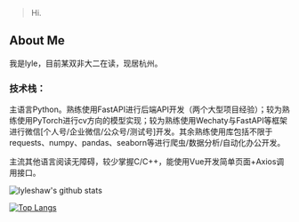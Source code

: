 > Hi.

## About Me

我是lyle，目前某双非大二在读，现居杭州。

### 技术栈：

主语言Python。熟练使用FastAPI进行后端API开发（两个大型项目经验）；较为熟练使用PyTorch进行cv方向的模型实现；较为熟练使用Wechaty与FastAPI等框架进行微信[个人号/企业微信/公众号/测试号]开发。其余熟练使用库包括不限于requests、numpy、pandas、seaborn等进行爬虫/数据分析/自动化办公开发。

主流其他语言阅读无障碍，较少掌握C/C++，能使用Vue开发简单页面+Axios调用接口。

![lyleshaw's github stats](https://github-readme-stats.vercel.app/api?username=lyleshaw&show_icons=true&count_private=true)

[![Top Langs](https://github-readme-stats.vercel.app/api/top-langs/?username=lyleshaw&hide=JavaScript,HTML,CSS&layout=compact)](https://github.com/lyleshaw)

